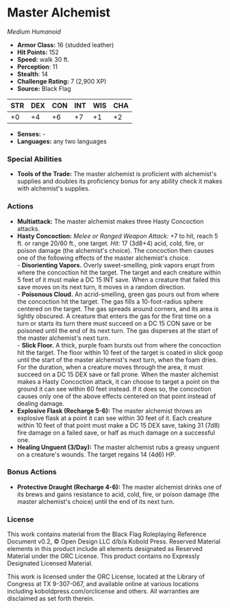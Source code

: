 # Master Alchemist

*Medium* *Humanoid*

- **Armor Class:** 16 (studded leather)
- **Hit Points:** 152 
- **Speed:** walk 30 ft.
- **Perception**: 11
- **Stealth**: 14
- **Challenge Rating:** 7 (2,900 XP)
- **Source:** Black Flag

| STR | DEX | CON | INT | WIS | CHA |
| --- | --- | --- | --- | --- | --- |
| +0 | +4 | +6 | +7 | +1 | +2 |

- **Senses:** -
- **Languages:** any two languages

### Special Abilities

- **Tools of the Trade:** The master alchemist is proficient with alchemist's supplies and doubles its proficiency bonus for any ability check it makes with alchemist's supplies.

### Actions

- **Multiattack:** The master alchemist makes three Hasty Concoction attacks.
- **Hasty Concoction:** _Melee or Ranged Weapon Attack:_ +7 to hit, reach 5 ft. or range 20/60 ft., one target. _Hit:_ 17 (3d8+4) acid, cold, fire, or poison damage (the alchemist's choice). The concoction then causes one of the following effects of the master alchemist's choice.<br>- **Disorienting Vapors.** Overly sweet-smelling, pink vapors erupt from where the concoction hit the target. The target and each creature within 5 feet of it must make a DC 15 INT save. When a creature that failed this save moves on its next turn, it moves in a random direction.<br>- **Poisonous Cloud.** An acrid-smelling, green gas pours out from where the concoction hit the target. The gas fills a 10-foot-radius sphere centered on the target. The gas spreads around corners, and its area is lightly obscured. A creature that enters the gas for the first time on a turn or starts its turn there must succeed on a DC 15 CON save or be poisoned until the end of its next turn. The gas disperses at the start of the master alchemist's next turn.<br>- **Slick Floor.** A thick, purple foam bursts out from where the concoction hit the target. The floor within 10 feet of the target is coated in slick goop until the start of the master alchemist's next turn, when the foam dries. For the duration, when a creature moves through the area, it must succeed on a DC 15 DEX save or fall prone. When the master alchemist makes a Hasty Concoction attack, it can choose to target a point on the ground it can see within 60 feet instead. If it does so, the concoction causes only one of the above effects centered on that point instead of dealing damage.
- **Explosive Flask (Recharge 5-6):** The master alchemist throws an explosive flask at a point it can see within 30 feet of it. Each creature within 10 feet of that point must make a DC 15 DEX save, taking 31 (7d8) fire damage on a failed save, or half as much damage on a successful one.
- **Healing Unguent (3/Day):** The master alchemist rubs a greasy unguent on a creature's wounds. The target regains 14 (4d6) HP.

### Bonus Actions

- **Protective Draught (Recharge 4-6):** The master alchemist drinks one of its brews and gains resistance to acid, cold, fire, or poison damage (the master alchemist's choice) until the end of its next turn.


### License

This work contains material from the Black Flag Roleplaying Reference Document v0.2, © Open Design LLC d/b/a Kobold Press. Reserved Material elements in this product include all elements designated as Reserved Material under the ORC License. This product contains no Expressly Designated Licensed Material.

This work is licensed under the ORC License, located at the Library of Congress at TX 9-307-067, and available online at various locations including koboldpress.com/orclicense and others. All warranties are disclaimed as set forth therein.
